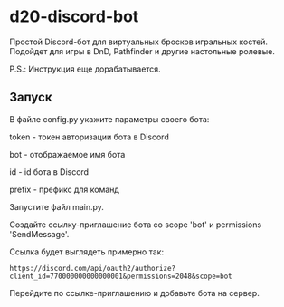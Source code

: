 # d20-discord-bot
Простой Discord-бот для виртуальных бросков игральных костей.
Подойдет для игры в DnD, Pathfinder и другие настольные ролевые.

P.S.: Инструкция еще дорабатывается.

## Запуск
В файле config.py укажите параметры своего бота:

token - токен авторизации бота в Discord

bot - отображаемое имя бота

id - id бота в Discord

prefix - префикс для команд

Запустите файл main.py.

Создайте ссылку-приглашение бота со scope 'bot' и permissions 'SendMessage'.

Ссылка будет выглядеть примерно так: 

```https://discord.com/api/oauth2/authorize?client_id=770000000000000001&permissions=2048&scope=bot```

Перейдите по ссылке-приглашению и добавьте бота на сервер.
